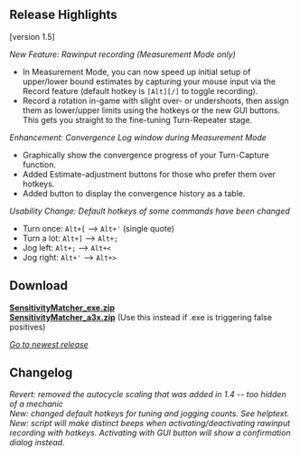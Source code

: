## Release Highlights

[version 1.5]

_New Feature: Rawinput recording (Measurement Mode only)_

* In Measurement Mode, you can now speed up initial setup of upper/lower bound estimates by capturing your mouse input via the Record feature (default hotkey is `[Alt][/]` to toggle recording). 
* Record a rotation in-game with slight over- or undershoots, then assign them as lower/upper limits using the hotkeys or the new GUI buttons. This gets you straight to the fine-tuning Turn-Repeater stage.

_Enhancement: Convergence Log window during Measurement Mode_

* Graphically show the convergence progress of your Turn-Capture function.
* Added Estimate-adjustment buttons for those who prefer them over hotkeys.
* Added button to display the convergence history as a table.

_Usability Change: Default hotkeys of some commands have been changed_
* Turn once: `Alt+[` --> `Alt+'` (single quote)
* Turn a lot: `Alt+]` --> `Alt+;`
* Jog left: `Alt+;` --> `Alt+<`
* Jog right: `Alt+'` --> `Alt+>`

## Download

[**SensitivityMatcher_exe.zip**](https://github.com/KovaaK/SensitivityMatcher/releases/download/1.5/SensitivityMatcher_exe.zip) \
[**SensitivityMatcher_a3x.zip**](https://github.com/KovaaK/SensitivityMatcher/releases/download/1.5/SensitivityMatcher_a3x.zip) (Use this instead if .exe is triggering false positives)

[_Go to newest release_](https://github.com/KovaaK/SensitivityMatcher/releases/latest)

## Changelog
_Revert: removed the autocycle scaling that was added in 1.4 -- too hidden of a mechanic_ \
_New: changed default hotkeys for tuning and jogging counts. See helptext._ \
_New: script will make distinct beeps when activating/deactivating rawinput recording with hotkeys. Activating with GUI button will show a confirmation dialog instead._ 

